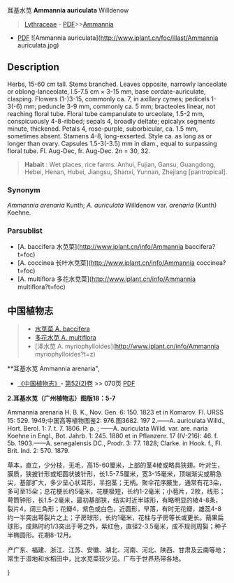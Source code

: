 耳基水苋 **Ammannia auriculata** Willdenow

> [Lythraceae](http://www.iplant.cn/info/Lythraceae?t=foc) - [PDF](http://www.iplant.cn/foc/pdf/Lythraceae.pdf)>>[Ammannia](http://www.iplant.cn/info/Ammannia?t=foc)
 - [PDF](http://www.iplant.cn/foc/pdf/Ammannia.pdf)
![Ammannia auriculata](http://www.iplant.cn/foc/illast/Ammannia auriculata.jpg)

## Description

Herbs, 15-60 cm tall. Stems branched. Leaves opposite, narrowly lanceolate or oblong-lanceolate, l.5-7.5 cm × 3-15 mm, base cordate-auriculate, clasping. Flowers (1-)3-15, commonly ca. 7, in axillary cymes; pedicels 1-3(-6) mm; peduncle 3-9 mm, commonly ca. 5 mm; bracteoles linear, not reaching floral tube. Floral tube campanulate to urceolate, 1.5-2 mm, conspicuously 4-8-ribbed; sepals 4, broadly deltate; epicalyx segments minute, thickened. Petals 4, rose-purple, suborbicular, ca. 1.5 mm, sometimes absent. Stamens 4-8, long-exserted. Style ca. as long as or longer than ovary. Capsules 1.5-3(-3.5) mm in diam., equal to surpassing floral tube. Fl. Aug-Dec, fr. Aug-Dec. 2*n* = 30, 32.

> **Habait** : 
> Wet places, rice farms. Anhui, Fujian, Gansu, Guangdong, Hebei, Henan, Hubei, Jiangsu, Shanxi, Yunnan, Zhejiang [pantropical].

### Synonym
*Ammannia arenaria* Kunth; *A. auriculata* Willdenow var. *arenaria* (Kunth) Koehne.

### Parsublist

* [A.  baccifera  水苋菜](http://www.iplant.cn/info/Ammannia baccifera?t=foc)
* [A.  coccinea  长叶水苋菜](http://www.iplant.cn/info/Ammannia coccinea?t=foc)
* [A.  multiflora  多花水苋菜](http://www.iplant.cn/info/Ammannia multiflora?t=foc)

## 中国植物志

> * [水苋菜  A.  baccifera](Ammannia-baccifera-水苋菜.md)
> * [多花水苋  A.  multiflora](Ammannia-multiflora-多花水苋菜.md)
> * [泽水苋  A.  myriophylloides](http://www.iplant.cn/info/Ammannia myriophylloides?t=z)

**耳基水苋 Ammannia arenaria",

* [《中国植物志》](http://www.iplant.cn/frps)- [第52(2)卷](http://www.iplant.cn/frps/vol/52(2)) >> 070页 [PDF](http://www.iplant.cn/frps/pdf/52(2)/070.PDF)

**2.耳基水苋（广州植物志）图版18：5-7**

Ammannia arenaria H. B. K., Nov. Gen. 6: 150. 1823 et in Komarov. Fl. URSS 15: 529. 1949;中国高等植物图鉴2: 976.图3682. 197 2.——A. auriculata Willd., Hort. Berol. 1: 7. t. 7. 1806. P. p. ; ——A. auriculata Willd. var. are. naria Koehne in Engl., Bot. Jahrb. 1: 245. 1880 et in Pflanzenr. 17 (IV-216): 46. f. 5b. 1903.——A. senegalensis DC., Prodr. 3: 77. 1828; Clarke. in Hook. f., Fl. Brit. Ind. 2: 570. 1879.

草本，直立，少分枝，无毛，高15-60厘米，上部的茎4棱或略具狭翅。叶对生，膜质，狭披针形或矩圆状披针形，长1.5-7.5厘米，宽3-15毫米，顶端渐尖或稍急尖，基部扩大，多少呈心状耳形，半抱茎；无柄。聚伞花序腋生，通常有花3朵，多可至15朵；总花梗长约5毫米，花梗极短，长约1-2毫米；小苞片，2枚，线形；萼筒钟形，长1.5-2毫米，最初基部狭，结实时近半球形，有略明显的棱4-8条，裂片4，阔三角形；花瓣4，紫色或白色，近圆形，早落，有时无花瓣，雄蕊4-8约一半突出萼裂片之上；子房球形，长约1毫米，花柱与子房等长或更长。蒴果扁球形，成熟时约1/3突出于萼之外，紫红色，直径2-3.5毫米，成不规则周裂；种子半椭圆形。花期8-12月。

产广东、福建、浙江、江苏、安徽、湖北、河南、河北、陕西、甘肃及云南等地；常生于湿地和水稻田中，比水苋菜较少见。广布于世界热带各地。

}
